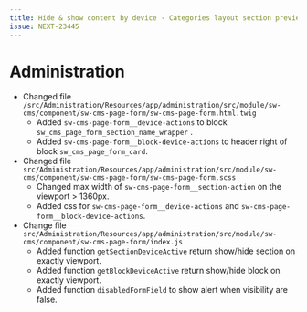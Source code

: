 ```yaml
---
title: Hide & show content by device - Categories layout section preview
issue: NEXT-23445
---
```

# Administration
* Changed file `/src/Administration/Resources/app/administration/src/module/sw-cms/component/sw-cms-page-form/sw-cms-page-form.html.twig`
  * Added `sw-cms-page-form__device-actions` to block `sw_cms_page_form_section_name_wrapper` .
  * Added `sw-cms-page-form__block-device-actions` to header right of block `sw_cms_page_form_card`.
* Changed file `src/Administration/Resources/app/administration/src/module/sw-cms/component/sw-cms-page-form/sw-cms-page-form.scss`
  * Changed max width of `sw-cms-page-form__section-action` on the viewport > 1360px.
  * Added css for `sw-cms-page-form__device-actions` and `sw-cms-page-form__block-device-actions`.
* Change file `src/Administration/Resources/app/administration/src/module/sw-cms/component/sw-cms-page-form/index.js`
  * Added function `getSectionDeviceActive` return show/hide section on exactly viewport.
  * Added function `getBlockDeviceActive` return show/hide block on exactly viewport.
  * Added function `disabledFormField` to show alert when visibility are false.
